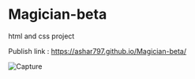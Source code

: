 # Magician-beta
html and css project

Publish link : https://ashar797.github.io/Magician-beta/


![Capture](https://github.com/ASHAR797/Magician-beta/assets/111843979/5a7ff819-b2c1-4bb3-aa36-03fc6764d6a9)
